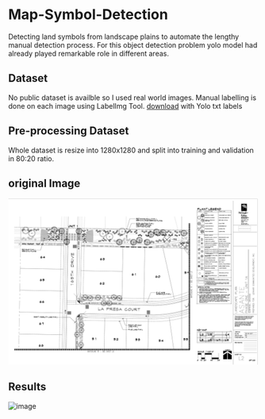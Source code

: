 # Map-Symbol-Detection
Detecting land symbols from landscape plains to automate the lengthy manual detection process. For this object detection problem yolo model had already played remarkable role in different areas. 

## Dataset 
No public dataset is availble so I used real world images. Manual labelling is done on each image using LabelImg Tool. [download](https://tzutalin.github.io/labelImg/)
with Yolo txt labels 

## Pre-processing Dataset
Whole dataset is resize into 1280x1280 and split into training and validation in 80:20 ratio.

## original Image
![image](original_test.TIF)

## Results 
![image](results.JPG)


